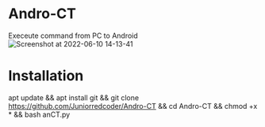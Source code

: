 # Andro-CT
Execeute command from PC to Android
![Screenshot at 2022-06-10 14-13-41](https://user-images.githubusercontent.com/99125491/173025464-a0aaa7a1-bed2-422a-9921-c44536a0fccb.png)

# Installation
apt update &&
apt install git &&
git clone https://github.com/Juniorredcoder/Andro-CT &&
cd Andro-CT &&
chmod +x * &&
bash anCT.py
